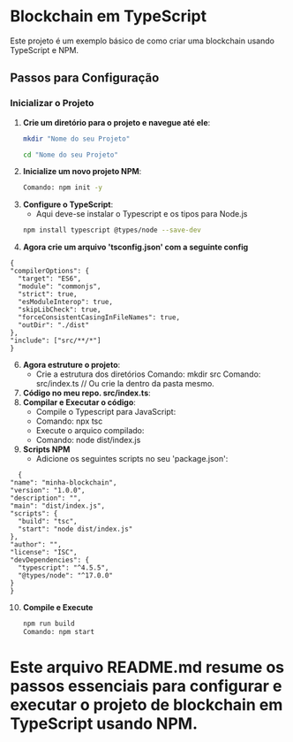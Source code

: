 # Blockchain em TypeScript

Este projeto é um exemplo básico de como criar uma blockchain usando TypeScript e NPM.

## Passos para Configuração

### Inicializar o Projeto

1. **Crie um diretório para o projeto e navegue até ele**:
   ```sh
   mkdir "Nome do seu Projeto"
   ```
   ```sh
   cd "Nome do seu Projeto"
   ```
3. **Inicialize um novo projeto NPM**:
   ```sh
   Comando: npm init -y
   ```
5. **Configure o TypeScript**:
   * Aqui deve-se instalar o Typescript e os tipos para Node.js
   ```sh
   npm install typescript @types/node --save-dev
   ```
6. **Agora crie um arquivo 'tsconfig.json' com a seguinte config**
   
  ~~~
{
  "compilerOptions": {
    "target": "ES6",
    "module": "commonjs",
    "strict": true,
    "esModuleInterop": true,
    "skipLibCheck": true,
    "forceConsistentCasingInFileNames": true,
    "outDir": "./dist"
  },
  "include": ["src/**/*"]
}
~~~
  
6. **Agora estruture o projeto**:
   * Crie a estrutura dos diretórios
   Comando: mkdir src
   Comando: src/index.ts // Ou crie la dentro da pasta mesmo.
7. **Código no meu repo. src/index.ts**:
8. **Compilar e Executar o código**:
   * Compile o Typescript para JavaScript:
   * Comando: npx tsc
   * Execute o arquico compilado:
   * Comando: node dist/index.js
9. **Scripts NPM**
   * Adicione os seguintes scripts no seu 'package.json':
  ~~~
    {
  "name": "minha-blockchain",
  "version": "1.0.0",
  "description": "",
  "main": "dist/index.js",
  "scripts": {
    "build": "tsc",
    "start": "node dist/index.js"
  },
  "author": "",
  "license": "ISC",
  "devDependencies": {
    "typescript": "^4.5.5",
    "@types/node": "^17.0.0"
  }
}
~~~

10. **Compile e Execute**
    ```sh
    npm run build
    Comando: npm start
    ```

# Este arquivo README.md resume os passos essenciais para configurar e executar o projeto de blockchain em TypeScript usando NPM.

   
   
   

